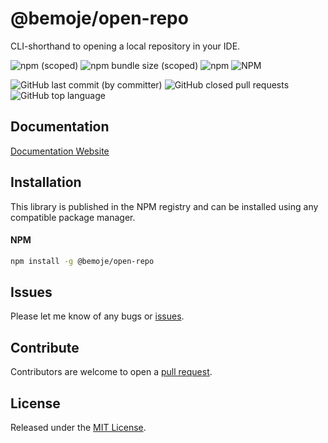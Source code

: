 # @bemoje/open-repo

CLI-shorthand to opening a local repository in your IDE.

![npm (scoped)](https://img.shields.io/npm/v/%40bemoje/trie-map)
![npm bundle size (scoped)](https://img.shields.io/bundlephobia/minzip/%40bemoje/open-repo)
![npm](https://img.shields.io/npm/dt/%40bemoje/open-repo)
![NPM](https://img.shields.io/npm/l/%40bemoje%2Fopen-repo)

![GitHub last commit (by committer)](https://img.shields.io/github/last-commit/bemoje/tsmono)
![GitHub closed pull requests](https://img.shields.io/github/issues-pr-closed/bemoje/tsmono)
![GitHub top language](https://img.shields.io/github/languages/top/bemoje/tsmono)


## Documentation
[Documentation Website](https://bemoje.github.io/tsmono/modules/open-repo.html)

## Installation
This library is published in the NPM registry and can be installed using any compatible package manager.

#### NPM
```sh
npm install -g @bemoje/open-repo
```


## Issues
Please let me know of any bugs or [issues](https://github.com/bemoje/tsmono/issues).

## Contribute
Contributors are welcome to open a [pull request](https://github.com/bemoje/tsmono/pulls).

## License
Released under the [MIT License](./LICENSE).
